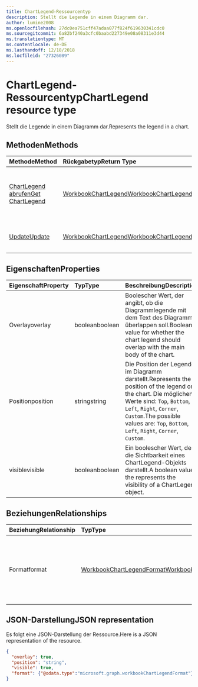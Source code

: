 ```yaml
---
title: ChartLegend-Ressourcentyp
description: Stellt die Legende in einem Diagramm dar.
author: lumine2008
ms.openlocfilehash: 27dc0ea751cff47adaa077f824f619630341cdc0
ms.sourcegitcommit: 6a82bf240a3cfc0baabd227349e08a08311e3d44
ms.translationtype: MT
ms.contentlocale: de-DE
ms.lasthandoff: 12/18/2018
ms.locfileid: "27326089"
---
```

# <a name="chartlegend-resource-type"></a><span data-ttu-id="d6df6-103">ChartLegend-Ressourcentyp</span><span class="sxs-lookup"><span data-stu-id="d6df6-103">ChartLegend resource type</span></span>

<span data-ttu-id="d6df6-104">Stellt die Legende in einem Diagramm dar.</span><span class="sxs-lookup"><span data-stu-id="d6df6-104">Represents the legend in a chart.</span></span>


## <a name="methods"></a><span data-ttu-id="d6df6-105">Methoden</span><span class="sxs-lookup"><span data-stu-id="d6df6-105">Methods</span></span>

| <span data-ttu-id="d6df6-106">Methode</span><span class="sxs-lookup"><span data-stu-id="d6df6-106">Method</span></span>           | <span data-ttu-id="d6df6-107">Rückgabetyp</span><span class="sxs-lookup"><span data-stu-id="d6df6-107">Return Type</span></span>    |<span data-ttu-id="d6df6-108">Beschreibung</span><span class="sxs-lookup"><span data-stu-id="d6df6-108">Description</span></span>|
|:---------------|:--------|:----------|
|[<span data-ttu-id="d6df6-109">ChartLegend abrufen</span><span class="sxs-lookup"><span data-stu-id="d6df6-109">Get ChartLegend</span></span>](../api/chartlegend-get.md) | [<span data-ttu-id="d6df6-110">WorkbookChartLegend</span><span class="sxs-lookup"><span data-stu-id="d6df6-110">WorkbookChartLegend</span></span>](chartlegend.md) |<span data-ttu-id="d6df6-111">Dient zum Lesen der Eigenschaften und der Beziehungen des chartLegend-Objekts.</span><span class="sxs-lookup"><span data-stu-id="d6df6-111">Read properties and relationships of chartLegend object.</span></span>|
|[<span data-ttu-id="d6df6-112">Update</span><span class="sxs-lookup"><span data-stu-id="d6df6-112">Update</span></span>](../api/chartlegend-update.md) | [<span data-ttu-id="d6df6-113">WorkbookChartLegend</span><span class="sxs-lookup"><span data-stu-id="d6df6-113">WorkbookChartLegend</span></span>](chartlegend.md) |<span data-ttu-id="d6df6-114">Dient zum Aktualisieren des ChartLegend-Objekts.</span><span class="sxs-lookup"><span data-stu-id="d6df6-114">Update ChartLegend object.</span></span> |

## <a name="properties"></a><span data-ttu-id="d6df6-115">Eigenschaften</span><span class="sxs-lookup"><span data-stu-id="d6df6-115">Properties</span></span>
| <span data-ttu-id="d6df6-116">Eigenschaft</span><span class="sxs-lookup"><span data-stu-id="d6df6-116">Property</span></span>     | <span data-ttu-id="d6df6-117">Typ</span><span class="sxs-lookup"><span data-stu-id="d6df6-117">Type</span></span>   |<span data-ttu-id="d6df6-118">Beschreibung</span><span class="sxs-lookup"><span data-stu-id="d6df6-118">Description</span></span>|
|:---------------|:--------|:----------|
|<span data-ttu-id="d6df6-119">Overlay</span><span class="sxs-lookup"><span data-stu-id="d6df6-119">overlay</span></span>|<span data-ttu-id="d6df6-120">boolean</span><span class="sxs-lookup"><span data-stu-id="d6df6-120">boolean</span></span>|<span data-ttu-id="d6df6-121">Boolescher Wert, der angibt, ob die Diagrammlegende mit dem Text des Diagramms überlappen soll.</span><span class="sxs-lookup"><span data-stu-id="d6df6-121">Boolean value for whether the chart legend should overlap with the main body of the chart.</span></span>|
|<span data-ttu-id="d6df6-122">Position</span><span class="sxs-lookup"><span data-stu-id="d6df6-122">position</span></span>|<span data-ttu-id="d6df6-123">string</span><span class="sxs-lookup"><span data-stu-id="d6df6-123">string</span></span>|<span data-ttu-id="d6df6-124">Die Position der Legende im Diagramm darstellt.</span><span class="sxs-lookup"><span data-stu-id="d6df6-124">Represents the position of the legend on the chart.</span></span> <span data-ttu-id="d6df6-125">Die möglichen Werte sind: `Top`, `Bottom`, `Left`, `Right`, `Corner`, `Custom`.</span><span class="sxs-lookup"><span data-stu-id="d6df6-125">The possible values are: `Top`, `Bottom`, `Left`, `Right`, `Corner`, `Custom`.</span></span>|
|<span data-ttu-id="d6df6-126">visible</span><span class="sxs-lookup"><span data-stu-id="d6df6-126">visible</span></span>|<span data-ttu-id="d6df6-127">boolean</span><span class="sxs-lookup"><span data-stu-id="d6df6-127">boolean</span></span>|<span data-ttu-id="d6df6-128">Ein boolescher Wert, der die Sichtbarkeit eines ChartLegend-Objekts darstellt.</span><span class="sxs-lookup"><span data-stu-id="d6df6-128">A boolean value the represents the visibility of a ChartLegend object.</span></span>|

## <a name="relationships"></a><span data-ttu-id="d6df6-129">Beziehungen</span><span class="sxs-lookup"><span data-stu-id="d6df6-129">Relationships</span></span>
| <span data-ttu-id="d6df6-130">Beziehung</span><span class="sxs-lookup"><span data-stu-id="d6df6-130">Relationship</span></span> | <span data-ttu-id="d6df6-131">Typ</span><span class="sxs-lookup"><span data-stu-id="d6df6-131">Type</span></span>   |<span data-ttu-id="d6df6-132">Beschreibung</span><span class="sxs-lookup"><span data-stu-id="d6df6-132">Description</span></span>|
|:---------------|:--------|:----------|
|<span data-ttu-id="d6df6-133">Format</span><span class="sxs-lookup"><span data-stu-id="d6df6-133">format</span></span>|[<span data-ttu-id="d6df6-134">WorkbookChartLegendFormat</span><span class="sxs-lookup"><span data-stu-id="d6df6-134">WorkbookChartLegendFormat</span></span>](chartlegendformat.md)|<span data-ttu-id="d6df6-p102">Stellt die Formatierung für eine Diagrammlegende dar, einschließlich Füllung und Schriftartformatierung. Schreibgeschützt.</span><span class="sxs-lookup"><span data-stu-id="d6df6-p102">Represents the formatting of a chart legend, which includes fill and font formatting. Read-only.</span></span>|

## <a name="json-representation"></a><span data-ttu-id="d6df6-137">JSON-Darstellung</span><span class="sxs-lookup"><span data-stu-id="d6df6-137">JSON representation</span></span>

<span data-ttu-id="d6df6-138">Es folgt eine JSON-Darstellung der Ressource.</span><span class="sxs-lookup"><span data-stu-id="d6df6-138">Here is a JSON representation of the resource.</span></span>

<!-- {
  "blockType": "resource",
  "baseType": "microsoft.graph.entity",
  "optionalProperties": [

  ],
  "@odata.type": "microsoft.graph.workbookChartLegend"
}-->

```json
{
  "overlay": true,
  "position": "string",
  "visible": true,
  "format": {"@odata.type":"microsoft.graph.workbookChartLegendFormat"}
}

```

<!-- uuid: 8fcb5dbc-d5aa-4681-8e31-b001d5168d79
2015-10-25 14:57:30 UTC -->
<!-- {
  "type": "#page.annotation",
  "description": "ChartLegend resource",
  "keywords": "",
  "section": "documentation",
  "tocPath": ""
}-->